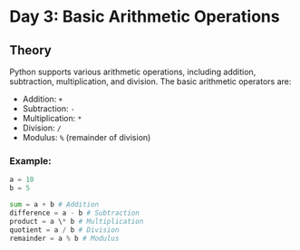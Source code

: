 # Day 3: Basic Arithmetic Operations

## Theory

Python supports various arithmetic operations, including addition, subtraction, multiplication, and division. The basic arithmetic operators are:

- Addition: `+`
- Subtraction: `-`
- Multiplication: `*`
- Division: `/`
- Modulus: `%` (remainder of division)

### Example:

```python
a = 10
b = 5

sum = a + b # Addition
difference = a - b # Subtraction
product = a \* b # Multiplication
quotient = a / b # Division
remainder = a % b # Modulus
```

